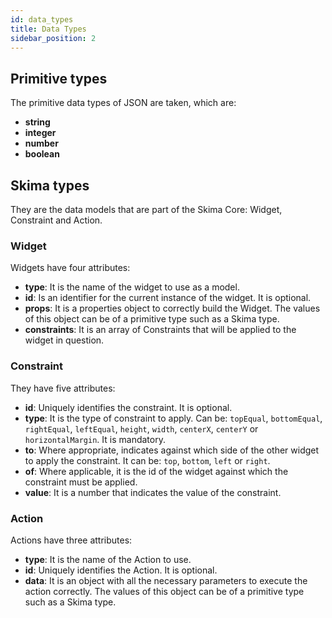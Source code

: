 ```yaml
---
id: data_types
title: Data Types
sidebar_position: 2
---
```


## Primitive types

The primitive data types of JSON are taken, which are:
* **string**
* **integer**
* **number**
* **boolean**

## Skima types

They are the data models that are part of the Skima Core: Widget, Constraint and Action.

### Widget

Widgets have four attributes:
* **type**: It is the name of the widget to use as a model.
* **id**: Is an identifier for the current instance of the widget. It is optional.
* **props**: It is a properties object to correctly build the Widget. The values of this object can be of a primitive type such as a Skima type.
* **constraints**: It is an array of Constraints that will be applied to the widget in question.

### Constraint

They have five attributes:
* **id**: Uniquely identifies the constraint. It is optional.
* **type**: It is the type of constraint to apply. Can be: `topEqual`, `bottomEqual`, `rightEqual`, `leftEqual`, `height`, `width`, `centerX`, `centerY` or `horizontalMargin`. It is mandatory.
* **to**: Where appropriate, indicates against which side of the other widget to apply the constraint. It can be: `top`, `bottom`, `left` or `right`.
* **of**: Where applicable, it is the id of the widget against which the constraint must be applied.
* **value**: It is a number that indicates the value of the constraint.

### Action

Actions have three attributes:
* **type**: It is the name of the Action to use.
* **id**: Uniquely identifies the Action. It is optional.
* **data**: It is an object with all the necessary parameters to execute the action correctly. The values of this object can be of a primitive type such as a Skima type.